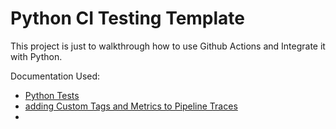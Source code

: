 # Python CI Testing Template

This project is just to walkthrough how to use Github Actions and Integrate it with Python.

Documentation Used:

- [Python Tests](https://docs.datadoghq.com/continuous_integration/tests/python/?tab=cloudciprovideragentless)
- [adding Custom Tags and Metrics to Pipeline Traces](https://docs.datadoghq.com/continuous_integration/pipelines/custom_tags_and_metrics/?tab=linux)
- 
